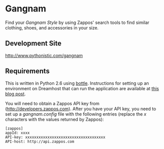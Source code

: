 Gangnam
=======

Find your _Gangnam Style_ by using Zappos' search tools to find similar clothing, shoes, and accessories in your size.

Development Site
----------------
http://www.pythonistic.com/gangnam

Requirements
------------
This is written in Python 2.6 using [bottle](http://bottlepy.org).  Instructions for setting up an environment on
Dreamhost that can run the application are available at
[this blog post](http://www.mischiefblog.com/2012/08/18/a-simple-fastcgi-bottle-py-python-web-application-for-dreamhost/).

You will need to obtain a Zappos API key from (http://developers.zappos.com).  After you have your API key, you need to
set up a *gangnam.config* file with the following entries (replace the *x* characters with the values returned by Zappos):

    [zappos]
    appId: xxxx
    API-key: xxxxxxxxxxxxxxxxxxxxxxxxxxxxxxxxxxxx
    API-host: http://api.zappos.com

